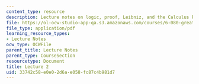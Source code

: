 ```yaml
---
content_type: resource
description: Lecture notes on logic, proof, Leibniz, and the Calculus Ratiocinator.
file: https://ol-ocw-studio-app-qa.s3.amazonaws.com/courses/6-080-great-ideas-in-theoretical-computer-science-spring-2008/33742c58e0e02d6ae058fc87c4b981d7_lec2.pdf
file_type: application/pdf
learning_resource_types:
- Lecture Notes
ocw_type: OCWFile
parent_title: Lecture Notes
parent_type: CourseSection
resourcetype: Document
title: Lecture 2
uid: 33742c58-e0e0-2d6a-e058-fc87c4b981d7
---
```

